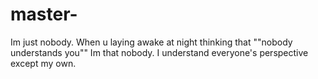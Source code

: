 # master-
Im just nobody. When u laying awake at night thinking that ""nobody understands you"" Im that nobody.  I understand everyone's perspective except my own. 
